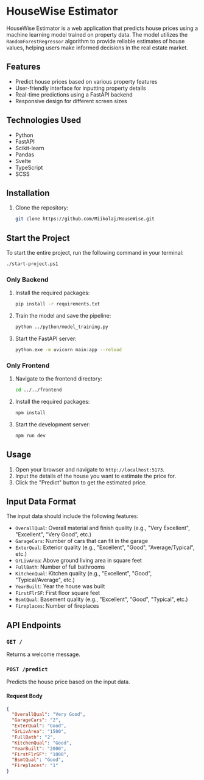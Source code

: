 # HouseWise Estimator

HouseWise Estimator is a web application that predicts house prices using a machine learning model trained on property data. The model utilizes the `RandomForestRegressor` algorithm to provide reliable estimates of house values, helping users make informed decisions in the real estate market.

## Features

- Predict house prices based on various property features
- User-friendly interface for inputting property details
- Real-time predictions using a FastAPI backend
- Responsive design for different screen sizes

## Technologies Used

- Python
- FastAPI
- Scikit-learn
- Pandas
- Svelte
- TypeScript
- SCSS

## Installation
1. Clone the repository:
    ```sh
    git clone https://github.com/Miikolaj/HouseWise.git
    ```

## Start the Project

To start the entire project, run the following command in your terminal:

```sh
./start-project.ps1
```

### Only Backend

1. Install the required packages:
    ```sh
    pip install -r requirements.txt
    ```

2. Train the model and save the pipeline:
    ```sh
    python ../python/model_training.py
    ```

3. Start the FastAPI server:
    ```sh
    python.exe -m uvicorn main:app --reload
    ```

### Only Frontend

1. Navigate to the frontend directory:
    ```sh
    cd ../../frontend
    ```

2. Install the required packages:
    ```sh
    npm install
    ```

3. Start the development server:
    ```sh
    npm run dev
    ```

## Usage

1. Open your browser and navigate to `http://localhost:5173`.
2. Input the details of the house you want to estimate the price for.
3. Click the "Predict" button to get the estimated price.

## Input Data Format

The input data should include the following features:

- `OverallQual`: Overall material and finish quality (e.g., "Very Excellent", "Excellent", "Very Good", etc.)
- `GarageCars`: Number of cars that can fit in the garage
- `ExterQual`: Exterior quality (e.g., "Excellent", "Good", "Average/Typical", etc.)
- `GrLivArea`: Above ground living area in square feet
- `FullBath`: Number of full bathrooms
- `KitchenQual`: Kitchen quality (e.g., "Excellent", "Good", "Typical/Average", etc.)
- `YearBuilt`: Year the house was built
- `FirstFlrSF`: First floor square feet
- `BsmtQual`: Basement quality (e.g., "Excellent", "Good", "Typical", etc.)
- `Fireplaces`: Number of fireplaces

## API Endpoints

### `GET /`

Returns a welcome message.

### `POST /predict`

Predicts the house price based on the input data.

#### Request Body

```json
{
  "OverallQual": "Very Good",
  "GarageCars": "2",
  "ExterQual": "Good",
  "GrLivArea": "1500",
  "FullBath": "2",
  "KitchenQual": "Good",
  "YearBuilt": "2000",
  "FirstFlrSF": "1000",
  "BsmtQual": "Good",
  "Fireplaces": "1"
}